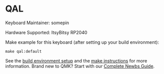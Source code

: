 # QAL

Keyboard Maintainer: somepin

Hardware Supported: ItsyBitsy RP2040

Make example for this keyboard (after setting up your build environment):

    make qal:default

See the [build environment setup](https://docs.qmk.fm/#/getting_started_build_tools) and the [make instructions](https://docs.qmk.fm/#/getting_started_make_guide) for more information. Brand new to QMK? Start with our [Complete Newbs Guide](https://docs.qmk.fm/#/newbs).

